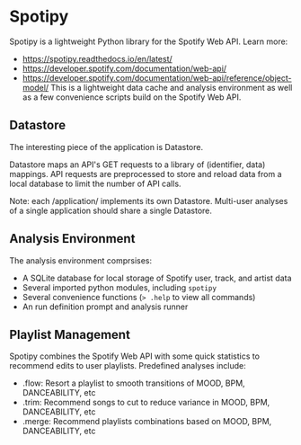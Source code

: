 Spotipy
=========

Spotipy is a lightweight Python library for the Spotify Web API. Learn more:
  - https://spotipy.readthedocs.io/en/latest/
  - https://developer.spotify.com/documentation/web-api/
  - https://developer.spotify.com/documentation/web-api/reference/object-model/
This is a lightweight data cache and analysis environment as well as a few convenience
scripts build on the Spotify Web API.

## Datastore

The interesting piece of the application is Datastore.

Datastore maps an API's GET requests to a library of (identifier, data) mappings. API
requests are preprocessed to store and reload data from a local database to limit the
number of API calls.

Note: each /application/ implements its own Datastore. Multi-user analyses of a single
application should share a single Datastore.


## Analysis Environment

The analysis environment comprsises:
  - A SQLite database for local storage of Spotify user, track, and artist data
  - Several imported python modules, including `spotipy`
  - Several convenience functions (`> .help` to view all commands)
  - An run definition prompt and analysis runner


## Playlist Management

Spotipy combines the Spotify Web API with some quick statistics to recommend edits
to user playlists. Predefined analyses include:
  - .flow: Resort a playlist to smooth transitions of MOOD, BPM, DANCEABILITY, etc
  - .trim: Recommend songs to cut to reduce variance in MOOD, BPM, DANCEABILITY, etc
  - .merge: Recommend playlists combinations based on MOOD, BPM, DANCEABILITY, etc